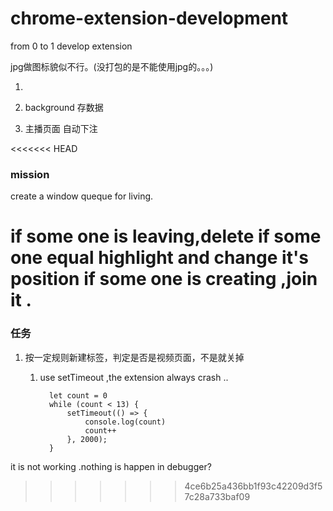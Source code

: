 # chrome-extension-development
from 0 to 1 develop extension

jpg做图标貌似不行。(没打包的是不能使用jpg的。。。)

1. 

2.  background 存数据
3.  主播页面 自动下注    


<<<<<<< HEAD
### mission
create  a window queque for  living.

if some one  is leaving,delete
if some one equal highlight and change it's position
if some one is creating ,join it .
=======
### 任务
1. 按一定规则新建标签，判定是否是视频页面，不是就关掉
   1. use setTimeout ,the extension always crash ..
  
            let count = 0
            while (count < 13) {
                setTimeout(() => {
                    console.log(count)
                    count++
                }, 2000);
            }
        
  it is not working .nothing is happen in debugger?        


>>>>>>> 4ce6b25a436bb1f93c42209d3f57c28a733baf09
